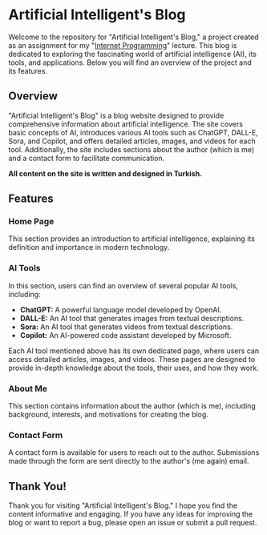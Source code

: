 # Artificial Intelligent's Blog
Welcome to the repository for "Artificial Intelligent's Blog," a project created as an assignment for my "[Internet Programming](https://vs.ieu.edu.tr/cp/en/syllabus/type/read/id/MBP+102)" lecture. This blog is dedicated to exploring the fascinating world of artificial intelligence (AI), its tools, and applications. Below you will find an overview of the project and its features.

## Overview
"Artificial Intelligent's Blog" is a blog website designed to provide comprehensive information about artificial intelligence. The site covers basic concepts of AI, introduces various AI tools such as ChatGPT, DALL-E, Sora, and Copilot, and offers detailed articles, images, and videos for each tool. Additionally, the site includes sections about the author (which is me) and a contact form to facilitate communication.

**All content on the site is written and designed in Turkish.**

## Features
### Home Page
This section provides an introduction to artificial intelligence, explaining its definition and importance in modern technology.

### AI Tools
In this section, users can find an overview of several popular AI tools, including:

- **ChatGPT:** A powerful language model developed by OpenAI.
- **DALL-E:** An AI tool that generates images from textual descriptions.
- **Sora:** An AI tool that generates videos from textual descriptions.
- **Copilot:** An AI-powered code assistant developed by Microsoft.

Each AI tool mentioned above has its own dedicated page, where users can access detailed articles, images, and videos. These pages are designed to provide in-depth knowledge about the tools, their uses, and how they work.

### About Me
This section contains information about the author (which is me), including background, interests, and motivations for creating the blog.

### Contact Form
A contact form is available for users to reach out to the author. Submissions made through the form are sent directly to the author's (me again) email.

## Thank You!
Thank you for visiting "Artificial Intelligent's Blog." I hope you find the content informative and engaging. If you have any ideas for improving the blog or want to report a bug, please open an issue or submit a pull request.
